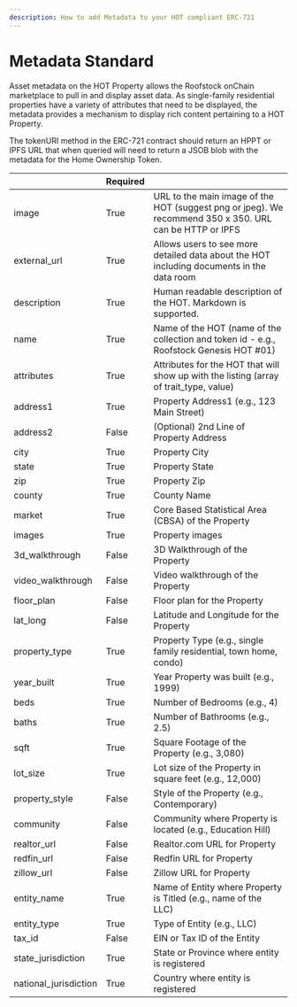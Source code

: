 ```yaml
---
description: How to add Metadata to your HOT compliant ERC-721
---
```


# Metadata Standard

Asset metadata on the HOT Property allows the Roofstock onChain marketplace to pull in and display asset data. As single-family residential properties have a variety of attributes that need to be displayed, the metadata provides a mechanism to display rich content pertaining to a HOT Property.

The tokenURI method in the ERC-721 contract should return an HPPT or IPFS URL that when queried will need to return a JSOB blob with the metadata for the Home Ownership Token.

|                        | Required |                                                                                                         |
| ---------------------- | -------- | ------------------------------------------------------------------------------------------------------- |
| image                  | True     | URL to the main image of the HOT (suggest png or jpeg). We recommend 350 x 350. URL can be HTTP or IPFS |
| external\_url          | True     | Allows users to see more detailed data about the HOT including documents in the data room               |
| description            | True     | Human readable description of the HOT. Markdown is supported.                                           |
| name                   | True     | Name of the HOT (name of the collection and token id - e.g., Roofstock Genesis HOT #01)                 |
| attributes             | True     | Attributes for the HOT that will show up with the listing (array of trait\_type, value)                 |
| address1               | True     | Property Address1 (e.g., 123 Main Street)                                                               |
| address2               | False    | (Optional) 2nd Line of Property Address                                                                 |
| city                   | True     | Property City                                                                                           |
| state                  | True     | Property State                                                                                          |
| zip                    | True     | Property Zip                                                                                            |
| county                 | True     | County Name                                                                                             |
| market                 | True     | Core Based Statistical Area (CBSA) of the Property                                                      |
| images                 | True     | Property images                                                                                         |
| 3d\_walkthrough        | False    | 3D Walkthrough of the Property                                                                          |
| video\_walkthrough     | False    | Video walkthrough of the Property                                                                       |
| floor\_plan            | False    | Floor plan for the Property                                                                             |
| lat\_long              | False    | Latitude and Longitude for the Property                                                                 |
| property\_type         | True     | Property Type (e.g., single family residential, town home, condo)                                       |
| year\_built            | True     | Year Property was built (e.g., 1999)                                                                    |
| beds                   | True     | Number of Bedrooms (e.g., 4)                                                                            |
| baths                  | True     | Number of Bathrooms (e.g., 2.5)                                                                         |
| sqft                   | True     | Square Footage of the Property (e.g., 3,080)                                                            |
| lot\_size              | True     | Lot size of the Property in square feet (e.g., 12,000)                                                  |
| property\_style        | False    | Style of the Property (e.g., Contemporary)                                                              |
| community              | False    | Community where Property is located (e.g., Education Hill)                                              |
| realtor\_url           | False    | Realtor.com URL for Property                                                                            |
| redfin\_url            | False    | Redfin URL for Property                                                                                 |
| zillow\_url            | False    | Zillow URL for Property                                                                                 |
| entity\_name           | True     | Name of Entity where Property is Titled (e.g., name of the LLC)                                         |
| entity\_type           | True     | Type of Entity (e.g., LLC)                                                                              |
| tax\_id                | False    | EIN or Tax ID of the Entity                                                                             |
| state\_jurisdiction    | True     | State or Province where entity is registered                                                            |
| national\_jurisdiction | True     | Country where entity is registered                                                                      |
